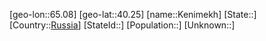 ﻿---
location: [40.25,65.08]
type: City
tags:
- geo/City


SpocWebEntityId: 31387
isDeleted: false
confidential: public

---
[geo-lon::65.08]
[geo-lat::40.25]
[name::Kenimekh]
[State::]
[Country::[Russia](geo/Continent/Europe/Russia.md)]
[StateId::]
[Population::]
[Unknown::]

